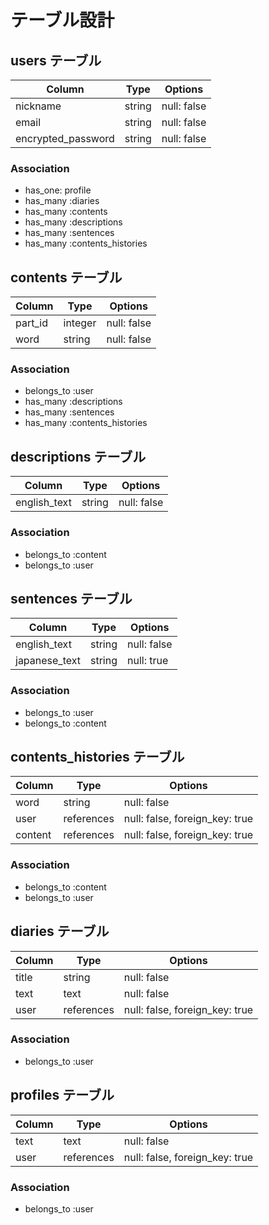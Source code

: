 # テーブル設計

## users テーブル

| Column             | Type    | Options     |
| ------------------ | ------- | ----------- |
| nickname           | string  | null: false |
| email              | string  | null: false |
| encrypted_password | string  | null: false |

### Association

- has_one: profile
- has_many :diaries
- has_many :contents
- has_many :descriptions
- has_many :sentences
- has_many :contents_histories

## contents テーブル

| Column             | Type    | Options     |
| ------------------ | ------- | ----------- |
| part_id            | integer | null: false |
| word               | string  | null: false |

### Association

- belongs_to :user
- has_many :descriptions
- has_many :sentences
- has_many :contents_histories

## descriptions テーブル

| Column             | Type    | Options     |
| ------------------ | ------- | ----------- |
| english_text       | string  | null: false |

### Association

- belongs_to :content
- belongs_to :user

## sentences テーブル

| Column             | Type    | Options     |
| ------------------ | ------- | ----------- |
| english_text       | string  | null: false |
| japanese_text      | string  | null: true  |

### Association

- belongs_to :user
- belongs_to :content

## contents_histories テーブル

| Column             | Type       | Options                        |
| ------------------ | ---------- | ------------------------------ |
| word               | string     | null: false                    |
| user               | references | null: false, foreign_key: true |
| content            | references | null: false, foreign_key: true |

### Association

- belongs_to :content
- belongs_to :user

## diaries テーブル

| Column             | Type       | Options                           |
| ------------------ | ---------- | --------------------------------- |
| title              | string     | null: false                       |
| text               | text       | null: false                       |
| user               | references | null: false, foreign_key: true    |

### Association

- belongs_to :user

## profiles テーブル

| Column             | Type       | Options                           |
| ------------------ | ---------- | --------------------------------- |
| text               | text       | null: false                       |
| user               | references | null: false, foreign_key: true    |

### Association

- belongs_to :user